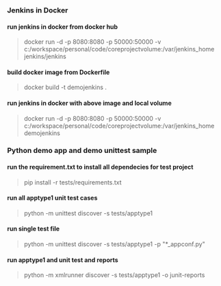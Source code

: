 ### Jenkins in Docker
#### run jenkins in docker from docker hub
> docker run -d -p 8080:8080 -p 50000:50000 -v c:/workspace/personal/code/coreprojectvolume:/var/jenkins_home jenkins/jenkins

#### build docker image from Dockerfile
 > docker build -t demojenkins .
#### run jenkins in docker with above image and local volume
 > docker run -d -p 8080:8080 -p 50000:50000 -v c:/workspace/personal/code/coreprojectvolume:/var/jenkins_home demojenkins 

### Python demo app and demo unittest sample
#### run the requirement.txt to install all dependecies for test project
> pip install -r tests/requirements.txt
#### run all apptype1 unit test cases
 > python -m unittest discover -s tests/apptype1

#### run single test file 
> python -m unittest discover -s tests/apptype1 -p "*_appconf.py"

#### run apptype1 and unit test and reports
 > python -m xmlrunner discover -s tests/apptype1 -o junit-reports
